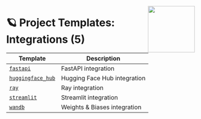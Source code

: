 <a href="https://explosion.ai"><img src="https://explosion.ai/assets/img/logo.svg" width="125" height="125" align="right" /></a>

# 🪐 Project Templates: Integrations (5)

| Template | Description |
| --- | --- |
| [`fastapi`](fastapi) | FastAPI integration |
| [`huggingface_hub`](huggingface_hub) | Hugging Face Hub integration |
| [`ray`](ray) | Ray integration |
| [`streamlit`](streamlit) | Streamlit integration |
| [`wandb`](wandb) | Weights & Biases integration |
